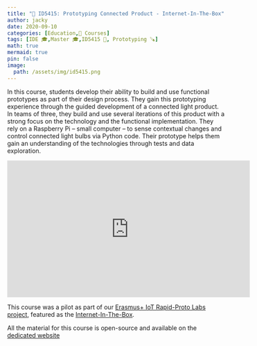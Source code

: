 ```yaml
---
title: "📖 ID5415: Prototyping Connected Product - Internet-In-The-Box"
author: jacky
date: 2020-09-10
categories: [Education,📖 Courses]
tags: [IDE 🎓,Master 🎓,ID5415 📖, Prototyping 🪚]
math: true
mermaid: true
pin: false
image:
  path: /assets/img/id5415.png
---
```


In this course, students develop their ability to build and use functional prototypes as part of their design process. They gain this prototyping experience through the guided development of a connected light product. In teams of three, they build and use several iterations of this product with a strong focus on the technology and the functional implementation. They rely on a Raspberry Pi – small computer – to sense contextual changes and control connected light bulbs via Python code. Their prototype helps them gain an understanding of the technologies through tests and data exploration.

<iframe width="560" height="315" src="https://www.youtube-nocookie.com/embed/YHi3YyLJWNQ" title="YouTube video player" frameborder="0" allow="accelerometer; autoplay; clipboard-write; encrypted-media; gyroscope; picture-in-picture" allowfullscreen></iframe>

This course was a pilot as part of our [Erasmus+ IoT Rapid-Proto Labs project](/posts/iotprotolabs/), featured as the [Internet-In-The-Box](https://www.rapidprotolabs.eu/projects/internet-in-the-box/).

All the material for this course is open-source and available on the [dedicated website](https://id5415.datacentricdesign.org)

